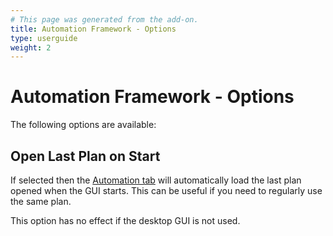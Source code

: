 ```yaml
---
# This page was generated from the add-on.
title: Automation Framework - Options
type: userguide
weight: 2
---
```


# Automation Framework - Options

The following options are available:

## Open Last Plan on Start

If selected then the [Automation tab](/docs/desktop/addons/automation-framework/gui/) will automatically load the last plan opened when the GUI starts. This can be useful if you need to regularly use the same plan.


This option has no effect if the desktop GUI is not used.

